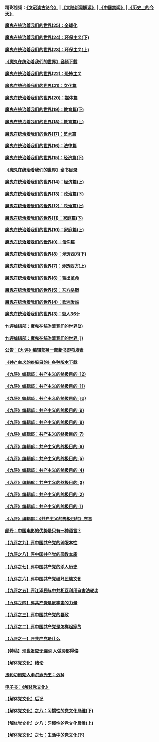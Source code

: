 #### 精彩视频：[《文昭谈古论今》](https://github.com/gfw-breaker/wenzhao/blob/master/README.md?t=12081531) | [《大陆新闻解读》](https://github.com/gfw-breaker/ntdtv-comedy/blob/master/README.md?t=12081531) | [《中国禁闻》](https://github.com/gfw-breaker/ntdtv-news/blob/master/README.md?t=12081531) | [《历史上的今天》](https://github.com/gfw-breaker/today-in-history/blob/master/README.md?t=12081531) 

#### [魔鬼在统治着我们的世界(25)：全球化](../pages/nsc422/n10788205.md?t=12081531) 

#### [魔鬼在统治着我们的世界(24)：环保主义(下)](../pages/nsc422/n10695307.md?t=12081531) 

#### [魔鬼在统治着我们的世界(23)：环保主义(上)](../pages/nsc422/n10688613.md?t=12081531) 

#### [《魔鬼在统治着我们的世界》音频下载](../pages/nsc422/n10635553.md?t=12081531) 

#### [魔鬼在统治着我们的世界(22)：恐怖主义](../pages/nsc422/n10614727.md?t=12081531) 

#### [魔鬼在统治着我们的世界(21)：文化篇](../pages/nsc422/n10597706.md?t=12081531) 

#### [魔鬼在统治着我们的世界(20)：媒体篇](../pages/nsc422/n10586579.md?t=12081531) 

#### [魔鬼在统治着我们的世界(19)：教育篇(下)](../pages/nsc422/n10564808.md?t=12081531) 

#### [魔鬼在统治着我们的世界(18)：教育篇(上)](../pages/nsc422/n10526970.md?t=12081531) 

#### [魔鬼在统治着我们的世界(17)：艺术篇](../pages/nsc422/n10499093.md?t=12081531) 

#### [魔鬼在统治着我们的世界(16)：法律篇](../pages/nsc422/n10485969.md?t=12081531) 

#### [魔鬼在统治着我们的世界(15)：经济篇(下)](../pages/nsc422/n10469975.md?t=12081531) 

#### [《魔鬼在统治着我们的世界》全书目录](../pages/nsc422/n10464261.md?t=12081531) 

#### [魔鬼在统治着我们的世界(14)：经济篇(上)](../pages/nsc422/n10457370.md?t=12081531) 

#### [魔鬼在统治着我们的世界(13)：政治篇(下)](../pages/nsc422/n10448270.md?t=12081531) 

#### [魔鬼在统治着我们的世界(12)：政治篇(上)](../pages/nsc422/n10444576.md?t=12081531) 

#### [魔鬼在统治着我们的世界(11)：家庭篇(下)](../pages/nsc422/n10440961.md?t=12081531) 

#### [魔鬼在统治着我们的世界(10)：家庭篇(上)](../pages/nsc422/n10435448.md?t=12081531) 

#### [魔鬼在统治着我们的世界(9)：信仰篇](../pages/nsc422/n10432159.md?t=12081531) 

#### [魔鬼在统治着我们的世界(8)：渗透西方(下)](../pages/nsc422/n10429603.md?t=12081531) 

#### [魔鬼在统治着我们的世界(7)：渗透西方(上)](../pages/nsc422/n10426013.md?t=12081531) 

#### [魔鬼在统治着我们的世界(6)：输出革命](../pages/nsc422/n10421536.md?t=12081531) 

#### [魔鬼在统治着我们的世界(5)：东方杀戮](../pages/nsc422/n10417707.md?t=12081531) 

#### [魔鬼在统治着我们的世界(4)：欧洲发端](../pages/nsc422/n10414890.md?t=12081531) 

#### [魔鬼在统治着我们的世界(3)：毁人36计](../pages/nsc422/n10411583.md?t=12081531) 

#### [九评编辑部：魔鬼在统治着我们的世界(2)](../pages/nsc422/n10410036.md?t=12081531) 

#### [九评编辑部：魔鬼在统治着我们的世界 (1)](../pages/nsc422/n10406825.md?t=12081531) 

#### [公告：《九评》编辑部另一部新书即将发表](../pages/nsc422/n10405104.md?t=12081531) 

#### [《共产主义的终极目的》各种版本下载](../pages/nsc422/n10022138.md?t=12081531) 

#### [《九评》编辑部：共产主义的终极目的 (12)](../pages/nsc422/n9933272.md?t=12081531) 

#### [《九评》编辑部：共产主义的终极目的 (11)](../pages/nsc422/n9924973.md?t=12081531) 

#### [《九评》编辑部：共产主义的终极目的 (10)](../pages/nsc422/n9920883.md?t=12081531) 

#### [《九评》编辑部：共产主义的终极目的 (9)](../pages/nsc422/n9916363.md?t=12081531) 

#### [《九评》编辑部：共产主义的终极目的 (8)](../pages/nsc422/n9912488.md?t=12081531) 

#### [《九评》编辑部：共产主义的终极目的 (7)](../pages/nsc422/n9901176.md?t=12081531) 

#### [《九评》编辑部：共产主义的终极目的 (6)](../pages/nsc422/n9899359.md?t=12081531) 

#### [《九评》编辑部：共产主义的终极目的 (5)](../pages/nsc422/n9893174.md?t=12081531) 

#### [《九评》编辑部：共产主义的终极目的 (4)](../pages/nsc422/n9891246.md?t=12081531) 

#### [《九评》编辑部：共产主义的终极目的 (3)](../pages/nsc422/n9879879.md?t=12081531) 

#### [《九评》编辑部：共产主义的终极目的 (2)](../pages/nsc422/n9876205.md?t=12081531) 

#### [《九评》编辑部：共产主义的终极目的 (1)](../pages/nsc422/n9865857.md?t=12081531) 

#### [《九评》编辑部：《共产主义的终极目的》序言](../pages/nsc422/n9862666.md?t=12081531) 

#### [颜丹：中国电影的优势是只有一种语言？](../pages/nsc422/n9583062.md?t=12081531) 

#### [【九评之九】评中国共产党的流氓本性](../pages/nsc422/n737542.md?t=12081531) 

#### [【九评之八】评中国共产党的邪教本质](../pages/nsc422/n735942.md?t=12081531) 

#### [【九评之七】评中国共产党的杀人历史](../pages/nsc422/n733806.md?t=12081531) 

#### [【九评之六】评中国共产党破坏民族文化](../pages/nsc422/n731667.md?t=12081531) 

#### [【九评之五】评江泽民与中共相互利用迫害法轮功](../pages/nsc422/n730058.md?t=12081531) 

#### [【九评之四】评共产党是反宇宙的力量](../pages/nsc422/n727814.md?t=12081531) 

#### [【九评之三】评中国共产党的暴政](../pages/nsc422/n725597.md?t=12081531) 

#### [【九评之二】评中国共产党是怎样起家的](../pages/nsc422/n723946.md?t=12081531) 

#### [【九评之一】评共产党是什么](../pages/nsc422/n722529.md?t=12081531) 

#### [【特稿】现世报应无漏网 人做恶都得偿](../pages/nsc422/n4215167.md?t=12081531) 

#### [【解体党文化】绪论](../pages/nsc422/n1449356.md?t=12081531) 

#### [法轮功创始人李洪志先生：选择](../pages/nsc422/n3580738.md?t=12081531) 

#### [电子书：《解体党文化》](../pages/nsc422/n1573484.md?t=12081531) 

#### [【解体党文化】后记](../pages/nsc422/n1531999.md?t=12081531) 

#### [【解体党文化】之八：习惯性的党文化思维(下)](../pages/nsc422/n1526477.md?t=12081531) 

#### [【解体党文化】之八：习惯性的党文化思维(上)](../pages/nsc422/n1520631.md?t=12081531) 

#### [【解体党文化】之七：生活中的党文化(下)](../pages/nsc422/n1513446.md?t=12081531) 

